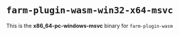# `farm-plugin-wasm-win32-x64-msvc`

This is the **x86_64-pc-windows-msvc** binary for `farm-plugin-wasm`
